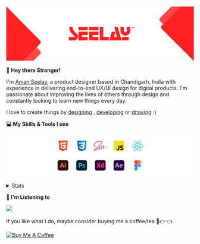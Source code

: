 [![banner](./images/seelay.svg)](https://www.seelay.in)

**👋 Hey there Stranger!**

I'm [Aman Seelay](https://www.seelay.in), a product designer based in Chandigarh, India with experience in delivering end-to-end UX/UI design for digital products. I'm passionate about improving the lives of others through design and constantly looking to learn new things every day.

I love to create things by [designing](https://www.seelay.in/#work) , [developing](https://www.seelay.in/#projects) or [drawing](https://art.seelay.in) :)

**💻 My Skills & Tools I use**

[![banner](./images/skills&tools.svg)](https://www.seelay.in/about)

<details>
  <summary>Stats</summary>

---

<!--START_SECTION:waka-->
![Profile Views](http://img.shields.io/badge/Profile%20Views-2-blue)

**🐱 My GitHub Data** 

> 🏆 360 Contributions in the Year 2022
 > 
> 📦 676.9 kB Used in GitHub's Storage 
 > 
> 💼 Opted to Hire
 > 
> 📜 3 Public Repositories 
 > 
> 🔑 38 Private Repositories  
 > 
**I'm a Night 🦉** 

```text
🌞 Morning    160 commits    █████░░░░░░░░░░░░░░░░░░░░   20.51% 
🌆 Daytime    118 commits    ███░░░░░░░░░░░░░░░░░░░░░░   15.13% 
🌃 Evening    209 commits    ██████░░░░░░░░░░░░░░░░░░░   26.79% 
🌙 Night      293 commits    █████████░░░░░░░░░░░░░░░░   37.56%

```
📅 **I'm Most Productive on Sunday** 

```text
Monday       134 commits    ████░░░░░░░░░░░░░░░░░░░░░   17.18% 
Tuesday      82 commits     ██░░░░░░░░░░░░░░░░░░░░░░░   10.51% 
Wednesday    92 commits     ███░░░░░░░░░░░░░░░░░░░░░░   11.79% 
Thursday     127 commits    ████░░░░░░░░░░░░░░░░░░░░░   16.28% 
Friday       102 commits    ███░░░░░░░░░░░░░░░░░░░░░░   13.08% 
Saturday     98 commits     ███░░░░░░░░░░░░░░░░░░░░░░   12.56% 
Sunday       145 commits    ████░░░░░░░░░░░░░░░░░░░░░   18.59%

```


📊 **This Week I Spent My Time On** 

```text
⌚︎ Time Zone: Asia/Kolkata

💬 Programming Languages: 
Other                    1 hr 26 mins        ███████████████████████░░   92.04% 
JSON                     7 mins              ██░░░░░░░░░░░░░░░░░░░░░░░   7.96%

🔥 Editors: 
Browser                  1 hr 26 mins        ███████████████████████░░   92.04% 
VS Code                  7 mins              ██░░░░░░░░░░░░░░░░░░░░░░░   7.96%

💻 Operating System: 
Windows                  1 hr 33 mins        █████████████████████████   100.0%

```

**I Mostly Code in JavaScript** 

```text
JavaScript               28 repos            ██████████████████░░░░░░░   71.79% 
TypeScript               11 repos            ███████░░░░░░░░░░░░░░░░░░   28.21%

```



 Last Updated on 13/11/2022 06:48:07 UTC
<!--END_SECTION:waka-->

---

 </details>

**🎵 I'm Listening to**

<object data="https://now-play.vercel.app/api/generate?uid=7a17a86e-d6b7-43b5-8d9c-1d6dae42a779" >

  <img src="https://now-play.vercel.app/api/generate?uid=7a17a86e-d6b7-43b5-8d9c-1d6dae42a779" />

</object>

If you like what I do, maybe consider buying me a coffee/tea 🥺👉👈

<a href="https://www.buymeacoffee.com/seelay" target="_blank"><img src="https://cdn.buymeacoffee.com/buttons/v2/default-red.png" alt="Buy Me A Coffee" width="150" ></a>

